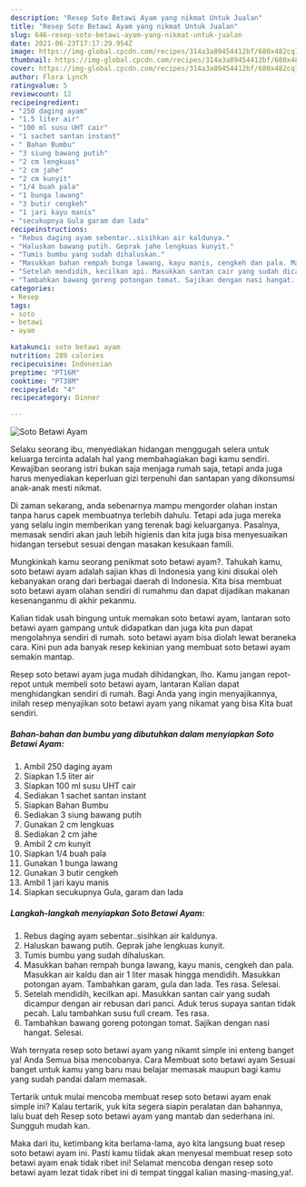 ```yaml
---
description: "Resep Soto Betawi Ayam yang nikmat Untuk Jualan"
title: "Resep Soto Betawi Ayam yang nikmat Untuk Jualan"
slug: 646-resep-soto-betawi-ayam-yang-nikmat-untuk-jualan
date: 2021-06-23T17:17:29.954Z
image: https://img-global.cpcdn.com/recipes/314a3a89454412bf/680x482cq70/soto-betawi-ayam-foto-resep-utama.jpg
thumbnail: https://img-global.cpcdn.com/recipes/314a3a89454412bf/680x482cq70/soto-betawi-ayam-foto-resep-utama.jpg
cover: https://img-global.cpcdn.com/recipes/314a3a89454412bf/680x482cq70/soto-betawi-ayam-foto-resep-utama.jpg
author: Flora Lynch
ratingvalue: 5
reviewcount: 12
recipeingredient:
- "250 daging ayam"
- "1.5 liter air"
- "100 ml susu UHT cair"
- "1 sachet santan instant"
- " Bahan Bumbu"
- "3 siung bawang putih"
- "2 cm lengkuas"
- "2 cm jahe"
- "2 cm kunyit"
- "1/4 buah pala"
- "1 bunga lawang"
- "3 butir cengkeh"
- "1 jari kayu manis"
- "secukupnya Gula garam dan lada"
recipeinstructions:
- "Rebus daging ayam sebentar..sisihkan air kaldunya."
- "Haluskan bawang putih. Geprak jahe lengkuas kunyit."
- "Tumis bumbu yang sudah dihaluskan."
- "Masukkan bahan rempah bunga lawang, kayu manis, cengkeh dan pala. Masukkan air kaldu dan air 1 liter masak hingga mendidih. Masukkan potongan ayam. Tambahkan garam, gula dan lada. Tes rasa. Selesai."
- "Setelah mendidih, kecilkan api. Masukkan santan cair yang sudah dicampur dengan air rebusan dari panci. Aduk terus supaya santan tidak pecah. Lalu tambahkan susu full cream. Tes rasa."
- "Tambahkan bawang goreng potongan tomat. Sajikan dengan nasi hangat. Selesai."
categories:
- Resep
tags:
- soto
- betawi
- ayam

katakunci: soto betawi ayam 
nutrition: 289 calories
recipecuisine: Indonesian
preptime: "PT16M"
cooktime: "PT38M"
recipeyield: "4"
recipecategory: Dinner

---
```



![Soto Betawi Ayam](https://img-global.cpcdn.com/recipes/314a3a89454412bf/680x482cq70/soto-betawi-ayam-foto-resep-utama.jpg)

Selaku seorang ibu, menyediakan hidangan menggugah selera untuk keluarga tercinta adalah hal yang membahagiakan bagi kamu sendiri. Kewajiban seorang istri bukan saja menjaga rumah saja, tetapi anda juga harus menyediakan keperluan gizi terpenuhi dan santapan yang dikonsumsi anak-anak mesti nikmat.

Di zaman  sekarang, anda sebenarnya mampu mengorder olahan instan tanpa harus capek membuatnya terlebih dahulu. Tetapi ada juga mereka yang selalu ingin memberikan yang terenak bagi keluarganya. Pasalnya, memasak sendiri akan jauh lebih higienis dan kita juga bisa menyesuaikan hidangan tersebut sesuai dengan masakan kesukaan famili. 



Mungkinkah kamu seorang penikmat soto betawi ayam?. Tahukah kamu, soto betawi ayam adalah sajian khas di Indonesia yang kini disukai oleh kebanyakan orang dari berbagai daerah di Indonesia. Kita bisa membuat soto betawi ayam olahan sendiri di rumahmu dan dapat dijadikan makanan kesenanganmu di akhir pekanmu.

Kalian tidak usah bingung untuk memakan soto betawi ayam, lantaran soto betawi ayam gampang untuk didapatkan dan juga kita pun dapat mengolahnya sendiri di rumah. soto betawi ayam bisa diolah lewat beraneka cara. Kini pun ada banyak resep kekinian yang membuat soto betawi ayam semakin mantap.

Resep soto betawi ayam juga mudah dihidangkan, lho. Kamu jangan repot-repot untuk membeli soto betawi ayam, lantaran Kalian dapat menghidangkan sendiri di rumah. Bagi Anda yang ingin menyajikannya, inilah resep menyajikan soto betawi ayam yang nikamat yang bisa Kita buat sendiri.

<!--inarticleads1-->

##### Bahan-bahan dan bumbu yang dibutuhkan dalam menyiapkan Soto Betawi Ayam:

1. Ambil 250 daging ayam
1. Siapkan 1.5 liter air
1. Siapkan 100 ml susu UHT cair
1. Sediakan 1 sachet santan instant
1. Siapkan  Bahan Bumbu
1. Sediakan 3 siung bawang putih
1. Gunakan 2 cm lengkuas
1. Sediakan 2 cm jahe
1. Ambil 2 cm kunyit
1. Siapkan 1/4 buah pala
1. Gunakan 1 bunga lawang
1. Gunakan 3 butir cengkeh
1. Ambil 1 jari kayu manis
1. Siapkan secukupnya Gula, garam dan lada




<!--inarticleads2-->

##### Langkah-langkah menyiapkan Soto Betawi Ayam:

1. Rebus daging ayam sebentar..sisihkan air kaldunya.
1. Haluskan bawang putih. Geprak jahe lengkuas kunyit.
1. Tumis bumbu yang sudah dihaluskan.
1. Masukkan bahan rempah bunga lawang, kayu manis, cengkeh dan pala. Masukkan air kaldu dan air 1 liter masak hingga mendidih. Masukkan potongan ayam. Tambahkan garam, gula dan lada. Tes rasa. Selesai.
1. Setelah mendidih, kecilkan api. Masukkan santan cair yang sudah dicampur dengan air rebusan dari panci. Aduk terus supaya santan tidak pecah. Lalu tambahkan susu full cream. Tes rasa.
1. Tambahkan bawang goreng potongan tomat. Sajikan dengan nasi hangat. Selesai.




Wah ternyata resep soto betawi ayam yang nikamt simple ini enteng banget ya! Anda Semua bisa mencobanya. Cara Membuat soto betawi ayam Sesuai banget untuk kamu yang baru mau belajar memasak maupun bagi kamu yang sudah pandai dalam memasak.

Tertarik untuk mulai mencoba membuat resep soto betawi ayam enak simple ini? Kalau tertarik, yuk kita segera siapin peralatan dan bahannya, lalu buat deh Resep soto betawi ayam yang mantab dan sederhana ini. Sungguh mudah kan. 

Maka dari itu, ketimbang kita berlama-lama, ayo kita langsung buat resep soto betawi ayam ini. Pasti kamu tiidak akan menyesal membuat resep soto betawi ayam enak tidak ribet ini! Selamat mencoba dengan resep soto betawi ayam lezat tidak ribet ini di tempat tinggal kalian masing-masing,ya!.

